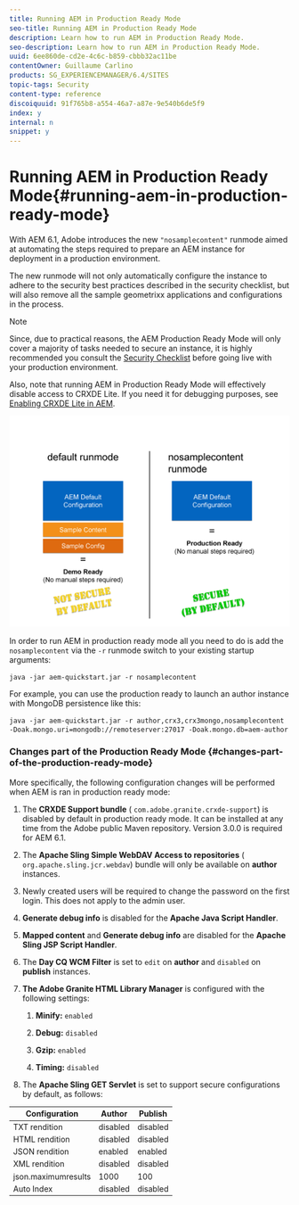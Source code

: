 ```yaml
---
title: Running AEM in Production Ready Mode
seo-title: Running AEM in Production Ready Mode
description: Learn how to run AEM in Production Ready Mode.
seo-description: Learn how to run AEM in Production Ready Mode.
uuid: 6ee860de-cd2e-4c6c-b859-cbbb32ac11be
contentOwner: Guillaume Carlino
products: SG_EXPERIENCEMANAGER/6.4/SITES
topic-tags: Security
content-type: reference
discoiquuid: 91f765b8-a554-46a7-a87e-9e540b6de5f9
index: y
internal: n
snippet: y
---
```


# Running AEM in Production Ready Mode{#running-aem-in-production-ready-mode}

With AEM 6.1, Adobe introduces the new `"nosamplecontent"` runmode aimed at automating the steps required to prepare an AEM instance for deployment in a production environment.

The new runmode will not only automatically configure the instance to adhere to the security best practices described in the security checklist, but will also remove all the sample geometrixx applications and configurations in the process.

>[!NOTE]
>
>Since, due to practical reasons, the AEM Production Ready Mode will only cover a majority of tasks needed to secure an instance, it is highly recommended you consult the [Security Checklist](../../../sites/administering/using/security-checklist.md) before going live with your production environment.
>
>Also, note that running AEM in Production Ready Mode will effectively disable access to CRXDE Lite. If you need it for debugging purposes, see [Enabling CRXDE Lite in AEM](../../../sites/administering/using/enabling-crxde-lite.md).

![](assets/chlimage_1-89.png)

In order to run AEM in production ready mode all you need to do is add the `nosamplecontent` via the `-r` runmode switch to your existing startup arguments:

```shell
java -jar aem-quickstart.jar -r nosamplecontent
```

For example, you can use the production ready to launch an author instance with MongoDB persistence like this:

```shell
java -jar aem-quickstart.jar -r author,crx3,crx3mongo,nosamplecontent -Doak.mongo.uri=mongodb://remoteserver:27017 -Doak.mongo.db=aem-author
```

### Changes part of the Production Ready Mode {#changes-part-of-the-production-ready-mode}

More specifically, the following configuration changes will be performed when AEM is ran in production ready mode:

1. The **CRXDE Support bundle** ( `com.adobe.granite.crxde-support`) is disabled by default in production ready mode. It can be installed at any time from the Adobe public Maven repository. Version 3.0.0 is required for AEM 6.1.

1. The **Apache Sling Simple WebDAV Access to repositories** ( `org.apache.sling.jcr.webdav`) bundle will only be available on **author** instances.

1. Newly created users will be required to change the password on the first login. This does not apply to the admin user.  
1. **Generate debug info** is disabled for the **Apache Java Script Handler**.

1. **Mapped content** and **Generate debug info** are disabled for the **Apache Sling JSP Script Handler**.

1. The **Day CQ WCM Filter** is set to `edit` on **author** and `disabled` on **publish** instances.

1. **The Adobe Granite HTML Library Manager** is configured with the following settings:

    1. **Minify:** `enabled`
    
    1. **Debug:** `disabled`
    
    1. **Gzip:** `enabled`
    
    1. **Timing:** `disabled`

1. The **Apache Sling GET Servlet** is set to support secure configurations by default, as follows:

| **Configuration** |**Author** |**Publish** |
|---|---|---|
| TXT rendition |disabled |disabled |
| HTML rendition |disabled |disabled |
| JSON rendition |enabled |enabled |
| XML rendition |disabled |disabled |
| json.maximumresults |1000 |100 |
| Auto Index |disabled |disabled |

